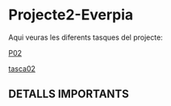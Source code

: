 # Projecte2-Everpia

Aqui veuras les diferents tasques del projecte:

[P02](P02)

[tasca02](tasca02)
 


## DETALLS IMPORTANTS
